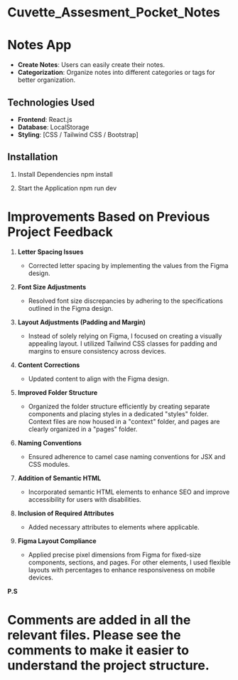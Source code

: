 # Cuvette_Assesment_Pocket_Notes

# Notes App

- **Create Notes**: Users can easily create their notes.
- **Categorization**: Organize notes into different categories or tags for better organization.

## Technologies Used

- **Frontend**: React.js
- **Database**: LocalStorage
- **Styling**: [CSS / Tailwind CSS / Bootstrap]

## Installation


1. Install Dependencies
   npm install

2. Start the Application
   npm run dev

# Improvements Based on Previous Project Feedback

1. **Letter Spacing Issues**

   - Corrected letter spacing by implementing the values from the Figma design.

2. **Font Size Adjustments**

   - Resolved font size discrepancies by adhering to the specifications outlined in the Figma design.

3. **Layout Adjustments (Padding and Margin)**

   - Instead of solely relying on Figma, I focused on creating a visually appealing layout. I utilized Tailwind CSS classes for padding and margins to ensure consistency across devices.

4. **Content Corrections**

   - Updated content to align with the Figma design.

5. **Improved Folder Structure**

   - Organized the folder structure efficiently by creating separate components and placing styles in a dedicated "styles" folder. Context files are now housed in a "context" folder, and pages are clearly organized in a "pages" folder.

6. **Naming Conventions**

   - Ensured adherence to camel case naming conventions for JSX and CSS modules.

7. **Addition of Semantic HTML**

   - Incorporated semantic HTML elements to enhance SEO and improve accessibility for users with disabilities.

8. **Inclusion of Required Attributes**

   - Added necessary attributes to elements where applicable.

9. **Figma Layout Compliance**
   - Applied precise pixel dimensions from Figma for fixed-size components, sections, and pages. For other elements, I used flexible layouts with percentages to enhance responsiveness on mobile devices.

**P.S**

# Comments are added in all the relevant files. Please see the comments to make it easier to understand the project structure.

